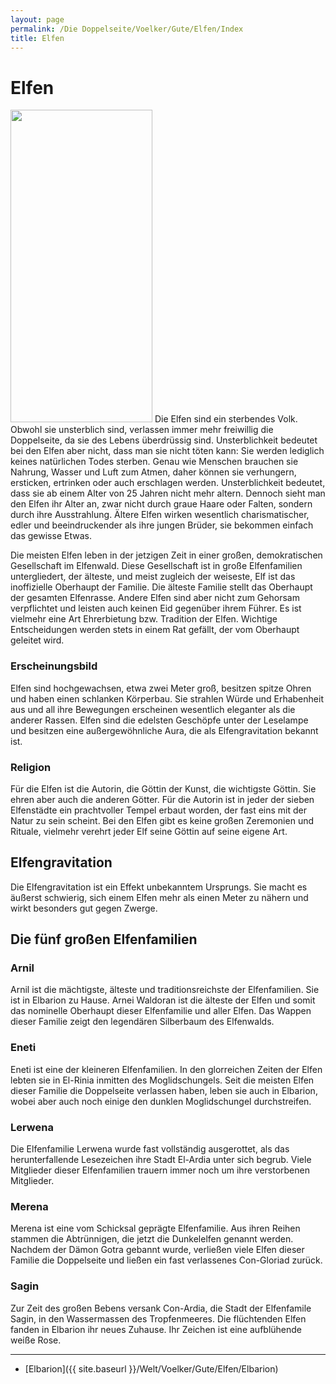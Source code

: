 ```yaml
---
layout: page
permalink: /Die Doppelseite/Voelker/Gute/Elfen/Index
title: Elfen
---
```


# Elfen

<img alt="" height="500" src="{{ site.baseurl }}/assets/pics/weltenbuch/gallery/rassen/nrm/elfe.jpg" width="227" />
Die Elfen sind ein sterbendes Volk. Obwohl sie unsterblich sind, verlassen immer mehr freiwillig die Doppelseite, da sie des Lebens überdrüssig sind. Unsterblichkeit bedeutet bei den Elfen aber nicht, dass man sie nicht töten kann: Sie werden lediglich keines natürlichen Todes sterben. Genau wie Menschen brauchen sie Nahrung, Wasser und Luft zum Atmen, daher können sie verhungern, ersticken, ertrinken oder auch erschlagen werden. Unsterblichkeit bedeutet, dass sie ab einem Alter von 25 Jahren nicht mehr altern. Dennoch sieht man den Elfen ihr Alter an, zwar nicht durch graue Haare oder Falten, sondern durch ihre Ausstrahlung. Ältere Elfen wirken wesentlich charismatischer, edler und beeindruckender als ihre jungen Brüder, sie bekommen einfach das gewisse Etwas.

Die meisten Elfen leben in der jetzigen Zeit in einer großen, demokratischen Gesellschaft im Elfenwald. Diese Gesellschaft ist in große Elfenfamilien untergliedert, der älteste, und meist zugleich der weiseste, Elf ist das inoffizielle Oberhaupt der Familie. Die älteste Familie stellt das Oberhaupt der gesamten Elfenrasse. Andere Elfen sind aber nicht zum Gehorsam verpflichtet und leisten auch keinen Eid gegenüber ihrem Führer. Es ist vielmehr eine Art Ehrerbietung bzw. Tradition der Elfen. Wichtige Entscheidungen werden stets in einem Rat gefällt, der vom Oberhaupt geleitet wird. 

### Erscheinungsbild

Elfen sind hochgewachsen, etwa zwei Meter groß, besitzen spitze Ohren und haben einen schlanken Körperbau. Sie strahlen Würde und Erhabenheit aus und all ihre Bewegungen erscheinen wesentlich eleganter als die anderer Rassen. Elfen sind die edelsten Geschöpfe unter der Leselampe und besitzen eine außergewöhnliche Aura, die als Elfengravitation bekannt ist.

### Religion

Für die Elfen ist die Autorin, die Göttin der Kunst, die wichtigste Göttin. Sie ehren aber auch die anderen Götter. Für die Autorin ist in jeder der sieben Elfenstädte ein prachtvoller Tempel erbaut worden, der fast eins mit der Natur zu sein scheint. Bei den Elfen gibt es keine großen Zeremonien und Rituale, vielmehr verehrt jeder Elf seine Göttin auf seine eigene Art.

## Elfengravitation

Die Elfengravitation ist ein Effekt unbekanntem Ursprungs. Sie macht es äußerst schwierig, sich einem Elfen mehr als einen Meter zu nähern und wirkt besonders gut gegen Zwerge.

## Die fünf großen Elfenfamilien

### Arnil

Arnil ist die mächtigste, älteste und traditionsreichste der Elfenfamilien. Sie ist in Elbarion zu Hause. Arnei Waldoran ist die älteste der Elfen und somit das nominelle Oberhaupt dieser Elfenfamilie und aller Elfen. Das Wappen dieser Familie zeigt den legendären Silberbaum des Elfenwalds.

### Eneti

Eneti ist eine der kleineren Elfenfamilien. In den glorreichen Zeiten der Elfen lebten sie in El-Rinia inmitten des Moglidschungels. Seit die meisten Elfen dieser Familie die Doppelseite verlassen haben, leben sie auch in Elbarion, wobei aber auch noch einige den dunklen Moglidschungel durchstreifen.

### Lerwena

Die Elfenfamilie Lerwena wurde fast vollständig ausgerottet, als das herunterfallende Lesezeichen ihre Stadt El-Ardia unter sich begrub. Viele Mitglieder dieser Elfenfamilien trauern immer noch um ihre verstorbenen Mitglieder.

### Merena

Merena ist eine vom Schicksal geprägte Elfenfamilie. Aus ihren Reihen stammen die Abtrünnigen, die jetzt die Dunkelelfen genannt werden. Nachdem der Dämon Gotra gebannt wurde, verließen viele Elfen dieser Familie die Doppelseite und ließen ein fast verlassenes Con-Gloriad zurück.

### Sagin

Zur Zeit des großen Bebens versank Con-Ardia, die Stadt der Elfenfamile Sagin, in den Wassermassen des Tropfenmeeres. Die flüchtenden Elfen fanden in Elbarion ihr neues Zuhause. Ihr Zeichen ist eine aufblühende weiße Rose.


***
- [Elbarion]({{ site.baseurl }}/Welt/Voelker/Gute/Elfen/Elbarion)

